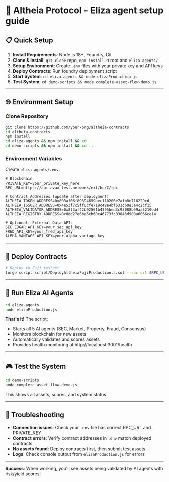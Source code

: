 # 🚀 Altheia Protocol - Eliza agent setup guide

## 📋 Quick Setup

1. **Install Requirements**: Node.js 18+, Foundry, Git
2. **Clone & Install**: `git clone` repo, `npm install` in root and `eliza-agents/`
3. **Setup Environment**: Create `.env` files with your private key and API keys
4. **Deploy Contracts**: Run foundry deployment script
5. **Start System**: `cd eliza-agents && node elizaProduction.js`
6. **Test System**: `cd demo-scripts && node complete-asset-flow-demo.js`

---

## 🌐 Environment Setup

### Clone Repository
```bash
git clone https://github.com/your-org/altheia-contracts
cd altheia-contracts
npm install
cd eliza-agents && npm install && cd ..
cd demo-scripts && npm install && cd ..
```

### Environment Variables
Create `eliza-agents/.env`:
```env
# Blockchain
PRIVATE_KEY=your_private_key_here
RPC_URL=https://api.avax-test.network/ext/bc/C/rpc

# Contract Addresses (update after deployment)
ALTHEIA_TOKEN_ADDRESS=0x803af06f89394659aec110200e7afb8e716229cd
ALTHEIA_ISSUER_ADDRESS=0x4e53f7c5ff0cfe719c49e4bf531c60e3a4c2cf15
ALTHEIA_VALIDATOR_ADDRESS=0x8f3af42b92561b4395bed3c93088b99aa5210bd4
ALTHEIA_REGISTRY_ADDRESS=0x8dd27e6ba6cb60c46773fc83843d900a6066ce14

# Optional: External Data APIs
SEC_EDGAR_API_KEY=your_sec_api_key
FRED_API_KEY=your_fred_api_key
ALPHA_VANTAGE_API_KEY=your_alpha_vantage_key
```

---

## 📜 Deploy Contracts

```bash
# Deploy to Fuji testnet
forge script script/DeployAltheiaFujiProduction.s.sol --rpc-url $RPC_URL --private-key $PRIVATE_KEY --broadcast
```

---

## 🤖 Run Eliza AI Agents

```bash
cd eliza-agents
node elizaProduction.js
```

**That's it!** The script:
- Starts all 5 AI agents (SEC, Market, Property, Fraud, Consensus)
- Monitors blockchain for new assets
- Automatically validates and scores assets
- Provides health monitoring at http://localhost:3001/health

---

## 🎮 Test the System

```bash
cd demo-scripts
node complete-asset-flow-demo.js
```

This shows all assets, scores, and system status.

---

## 🐛 Troubleshooting

- **Connection issues**: Check your `.env` file has correct RPC_URL and PRIVATE_KEY
- **Contract errors**: Verify contract addresses in `.env` match deployed contracts
- **No assets found**: Deploy contracts first, then submit test assets
- **Logs**: Check console output from `elizaProduction.js` for errors

---

**Success**: When working, you'll see assets being validated by AI agents with risk/yield scores!
